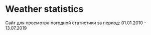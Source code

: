 **Weather statistics** 
=====================
Сайт для просмотра погодной статистики за период: 01.01.2010 - 13.07.2019
